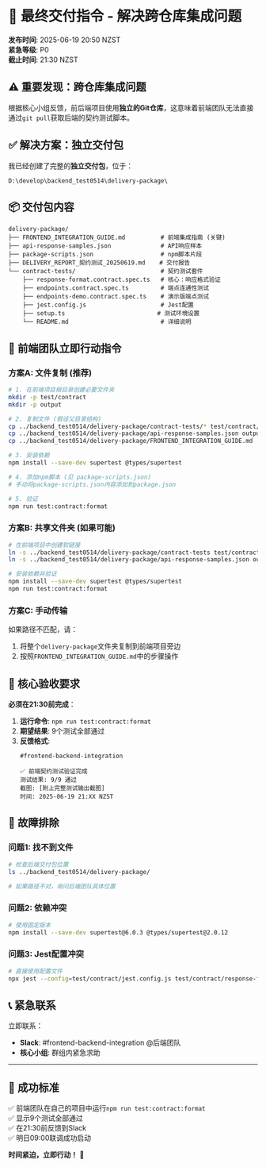 # 🚀 最终交付指令 - 解决跨仓库集成问题

**发布时间**: 2025-06-19 20:50 NZST  
**紧急等级**: P0  
**截止时间**: 21:30 NZST  

## ⚠️ **重要发现：跨仓库集成问题**

根据核心小组反馈，前后端项目使用**独立的Git仓库**，这意味着前端团队无法直接通过`git pull`获取后端的契约测试脚本。

## ✅ **解决方案：独立交付包**

我已经创建了完整的**独立交付包**，位于：
```
D:\develop\backend_test0514\delivery-package\
```

## 📦 **交付包内容**

```
delivery-package/
├── FRONTEND_INTEGRATION_GUIDE.md          # 前端集成指南 (关键)
├── api-response-samples.json              # API响应样本
├── package-scripts.json                   # npm脚本片段
├── DELIVERY_REPORT_契约测试_20250619.md    # 交付报告
└── contract-tests/                        # 契约测试套件
    ├── response-format.contract.spec.ts   # 核心：响应格式验证
    ├── endpoints.contract.spec.ts         # 端点连通性测试
    ├── endpoints-demo.contract.spec.ts    # 演示版端点测试
    ├── jest.config.js                     # Jest配置
    ├── setup.ts                          # 测试环境设置
    └── README.md                          # 详细说明
```

## 🔧 **前端团队立即行动指令**

### 方案A: 文件复制 (推荐)
```bash
# 1. 在前端项目根目录创建必要文件夹
mkdir -p test/contract
mkdir -p output

# 2. 复制文件 (假设父目录结构)
cp ../backend_test0514/delivery-package/contract-tests/* test/contract/
cp ../backend_test0514/delivery-package/api-response-samples.json output/
cp ../backend_test0514/delivery-package/FRONTEND_INTEGRATION_GUIDE.md .

# 3. 安装依赖
npm install --save-dev supertest @types/supertest

# 4. 添加npm脚本 (见 package-scripts.json)
# 手动将package-scripts.json内容添加到package.json

# 5. 验证
npm run test:contract:format
```

### 方案B: 共享文件夹 (如果可能)
```bash
# 在前端项目中创建软链接
ln -s ../backend_test0514/delivery-package/contract-tests test/contract
ln -s ../backend_test0514/delivery-package/api-response-samples.json output/

# 安装依赖并验证
npm install --save-dev supertest @types/supertest
npm run test:contract:format
```

### 方案C: 手动传输
如果路径不匹配，请：
1. 将整个`delivery-package`文件夹复制到前端项目旁边
2. 按照`FRONTEND_INTEGRATION_GUIDE.md`中的步骤操作

## 🎯 **核心验收要求**

**必须在21:30前完成**：

1. **运行命令**: `npm run test:contract:format`
2. **期望结果**: 9个测试全部通过
3. **反馈格式**:
   ```
   #frontend-backend-integration
   
   ✅ 前端契约测试验证完成
   测试结果: 9/9 通过
   截图: [附上完整测试输出截图]
   时间: 2025-06-19 21:XX NZST
   ```

## 🚨 **故障排除**

### 问题1: 找不到文件
```bash
# 检查后端交付包位置
ls ../backend_test0514/delivery-package/

# 如果路径不对，询问后端团队具体位置
```

### 问题2: 依赖冲突
```bash
# 使用固定版本
npm install --save-dev supertest@6.0.3 @types/supertest@2.0.12
```

### 问题3: Jest配置冲突
```bash
# 直接使用配置文件
npx jest --config=test/contract/jest.config.js test/contract/response-format.contract.spec.ts
```

## 📞 **紧急联系**

立即联系：
- **Slack**: #frontend-backend-integration @后端团队
- **核心小组**: 群组内紧急求助

---

## 🎯 **成功标准**

✅ 前端团队在自己的项目中运行`npm run test:contract:format`  
✅ 显示9个测试全部通过  
✅ 在21:30前反馈到Slack  
✅ 明日09:00联调成功启动  

**时间紧迫，立即行动！** 🚀 